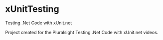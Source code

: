 # xUnitTesting
Testing .Net Code with xUnit.net

Project created for the Pluralsight Testing .Net Code with xUnit.net videos.
